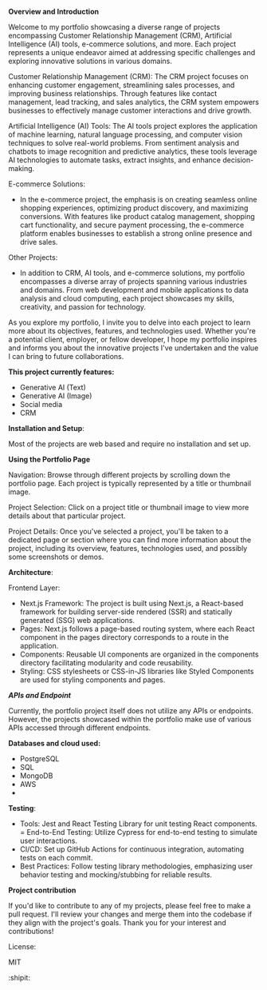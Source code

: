 
**Overview and Introduction**

Welcome to my portfolio showcasing a diverse range of projects encompassing Customer Relationship Management (CRM), Artificial Intelligence (AI) tools, e-commerce solutions, and more. Each project represents a unique endeavor aimed at addressing specific challenges and exploring innovative solutions in various domains.

Customer Relationship Management (CRM):
The CRM project focuses on enhancing customer engagement, streamlining sales processes, and improving business relationships. Through features like contact management, lead tracking, and sales analytics, the CRM system empowers businesses to effectively manage customer interactions and drive growth.

Artificial Intelligence (AI) Tools:
The AI tools project explores the application of machine learning, natural language processing, and computer vision techniques to solve real-world problems. From sentiment analysis and chatbots to image recognition and predictive analytics, these tools leverage AI technologies to automate tasks, extract insights, and enhance decision-making.

E-commerce Solutions:

- In the e-commerce project, the emphasis is on creating seamless online shopping
  experiences, optimizing product discovery, and maximizing conversions. With features like product catalog management, shopping cart functionality, and secure payment processing, the e-commerce platform enables businesses to establish a strong online presence and drive sales.

Other Projects:

- In addition to CRM, AI tools, and e-commerce solutions, my portfolio encompasses
  a diverse array of projects spanning various industries and domains. From web development and mobile applications to data analysis and cloud computing, each project showcases my skills, creativity, and passion for technology.

As you explore my portfolio, I invite you to delve into each project to learn more about its objectives, features, and technologies used. Whether you're a potential client, employer, or fellow developer, I hope my portfolio inspires and informs you about the innovative projects I've undertaken and the value I can bring to future collaborations.

**This project currently features:**

- Generative AI (Text)
- Generative AI (Image)
- Social media
- CRM

**Installation and Setup**:

Most of the projects are web based and require no installation and set up.


**Using the Portfolio Page**

Navigation: Browse through different projects by scrolling down the portfolio page. Each project is typically represented by a title or thumbnail image.

Project Selection: Click on a project title or thumbnail image to view more details about that particular project.

Project Details: Once you've selected a project, you'll be taken to a dedicated page or section where you can find more information about the project, including its overview, features, technologies used, and possibly some screenshots or demos.

**Architecture**:

Frontend Layer:

- Next.js Framework: The project is built using Next.js, a React-based framework
  for building server-side rendered (SSR) and statically generated (SSG) web applications.
- Pages: Next.js follows a page-based routing system, where each React component
  in the pages directory corresponds to a route in the application.
- Components: Reusable UI components are organized in the components directory
  facilitating modularity and code reusability.
- Styling: CSS stylesheets or CSS-in-JS libraries like Styled Components are used
  for styling components and pages.


***APIs and Endpoint***

Currently, the portfolio project itself does not utilize any APIs or endpoints. However, the projects showcased within the portfolio make use of various APIs accessed through different endpoints.

**Databases and cloud used:**

- PostgreSQL
- SQL
- MongoDB
- AWS
- 


**Testing**:

- Tools: Jest and React Testing Library for unit testing React components.
= End-to-End Testing: Utilize Cypress for end-to-end testing to simulate user
  interactions.
- CI/CD: Set up GitHub Actions for continuous integration, automating tests on
  each commit.
- Best Practices: Follow testing library methodologies, emphasizing user behavior
  testing and mocking/stubbing for reliable results.


**Project contribution**

If you'd like to contribute to any of my projects, please feel free to make a pull request. I'll review your changes and merge them into the codebase if they align with the project's goals. Thank you for your interest and contributions!

License:

MIT

:shipit: